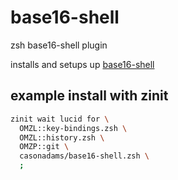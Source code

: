 # base16-shell

zsh base16-shell plugin

installs and setups up [base16-shell](https://github.com/chriskempson/base16-shell)

## example install with zinit

```zsh
zinit wait lucid for \
  OMZL::key-bindings.zsh \
  OMZL::history.zsh \
  OMZP::git \
  casonadams/base16-shell.zsh \
  ;
```
